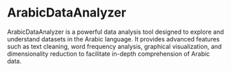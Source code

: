 # ArabicDataAnalyzer
ArabicDataAnalyzer is a powerful data analysis tool designed to explore and understand datasets in the Arabic language. It provides advanced features such as text cleaning, word frequency analysis, graphical visualization, and dimensionality reduction to facilitate in-depth comprehension of Arabic data. 
